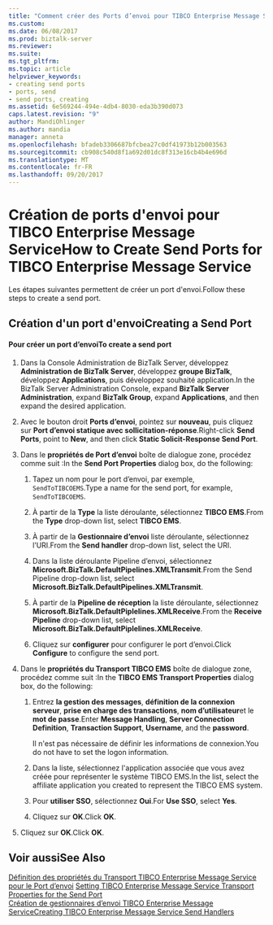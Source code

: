 ```yaml
---
title: "Comment créer des Ports d’envoi pour TIBCO Enterprise Message Service | Documents Microsoft"
ms.custom: 
ms.date: 06/08/2017
ms.prod: biztalk-server
ms.reviewer: 
ms.suite: 
ms.tgt_pltfrm: 
ms.topic: article
helpviewer_keywords:
- creating send ports
- ports, send
- send ports, creating
ms.assetid: 6e569244-494e-4db4-8030-eda3b390d073
caps.latest.revision: "9"
author: MandiOhlinger
ms.author: mandia
manager: anneta
ms.openlocfilehash: bfadeb3306687bfcbea27c0df41973b12b003563
ms.sourcegitcommit: cb908c540d8f1a692d01dc8f313e16cb4b4e696d
ms.translationtype: MT
ms.contentlocale: fr-FR
ms.lasthandoff: 09/20/2017
---
```

# <a name="how-to-create-send-ports-for-tibco-enterprise-message-service"></a><span data-ttu-id="f5bec-102">Création de ports d'envoi pour TIBCO Enterprise Message Service</span><span class="sxs-lookup"><span data-stu-id="f5bec-102">How to Create Send Ports for TIBCO Enterprise Message Service</span></span>
<span data-ttu-id="f5bec-103">Les étapes suivantes permettent de créer un port d'envoi.</span><span class="sxs-lookup"><span data-stu-id="f5bec-103">Follow these steps to create a send port.</span></span>  
  
## <a name="creating-a-send-port"></a><span data-ttu-id="f5bec-104">Création d'un port d'envoi</span><span class="sxs-lookup"><span data-stu-id="f5bec-104">Creating a Send Port</span></span>  
  
#### <a name="to-create-a-send-port"></a><span data-ttu-id="f5bec-105">Pour créer un port d’envoi</span><span class="sxs-lookup"><span data-stu-id="f5bec-105">To create a send port</span></span>  
  
1.  <span data-ttu-id="f5bec-106">Dans la Console Administration de BizTalk Server, développez **Administration de BizTalk Server**, développez **groupe BizTalk**, développez **Applications**, puis développez souhaité application.</span><span class="sxs-lookup"><span data-stu-id="f5bec-106">In the BizTalk Server Administration Console, expand **BizTalk Server Administration**, expand **BizTalk Group**, expand **Applications**, and then expand the desired application.</span></span>  
  
2.  <span data-ttu-id="f5bec-107">Avec le bouton droit **Ports d’envoi**, pointez sur **nouveau**, puis cliquez sur **Port d’envoi statique avec sollicitation-réponse**.</span><span class="sxs-lookup"><span data-stu-id="f5bec-107">Right-click **Send Ports**, point to **New**, and then click **Static Solicit-Response Send Port**.</span></span>  
  
3.  <span data-ttu-id="f5bec-108">Dans le **propriétés de Port d’envoi** boîte de dialogue zone, procédez comme suit :</span><span class="sxs-lookup"><span data-stu-id="f5bec-108">In the **Send Port Properties** dialog box, do the following:</span></span>  
  
    1.  <span data-ttu-id="f5bec-109">Tapez un nom pour le port d’envoi, par exemple, `SendToTIBCOEMS`.</span><span class="sxs-lookup"><span data-stu-id="f5bec-109">Type a name for the send port, for example, `SendToTIBCOEMS`.</span></span>  
  
    2.  <span data-ttu-id="f5bec-110">À partir de la **Type** la liste déroulante, sélectionnez **TIBCO EMS**.</span><span class="sxs-lookup"><span data-stu-id="f5bec-110">From the **Type** drop-down list, select **TIBCO EMS**.</span></span>  
  
    3.  <span data-ttu-id="f5bec-111">À partir de la **Gestionnaire d’envoi** liste déroulante, sélectionnez l’URI.</span><span class="sxs-lookup"><span data-stu-id="f5bec-111">From the **Send handler** drop-down list, select the URI.</span></span>  
  
    4.  <span data-ttu-id="f5bec-112">Dans la liste déroulante Pipeline d’envoi, sélectionnez **Microsoft.BizTalk.DefaultPipelines.XMLTransmit**.</span><span class="sxs-lookup"><span data-stu-id="f5bec-112">From the Send Pipeline drop-down list, select **Microsoft.BizTalk.DefaultPipelines.XMLTransmit**.</span></span>  
  
    5.  <span data-ttu-id="f5bec-113">À partir de la **Pipeline de réception** la liste déroulante, sélectionnez **Microsoft.BizTalk.DefaultPiplelines.XMLReceive**.</span><span class="sxs-lookup"><span data-stu-id="f5bec-113">From the **Receive Pipeline** drop-down list, select **Microsoft.BizTalk.DefaultPiplelines.XMLReceive**.</span></span>  
  
    6.  <span data-ttu-id="f5bec-114">Cliquez sur **configurer** pour configurer le port d’envoi.</span><span class="sxs-lookup"><span data-stu-id="f5bec-114">Click **Configure** to configure the send port.</span></span>  
  
4.  <span data-ttu-id="f5bec-115">Dans le **propriétés du Transport TIBCO EMS** boîte de dialogue zone, procédez comme suit :</span><span class="sxs-lookup"><span data-stu-id="f5bec-115">In the **TIBCO EMS Transport Properties** dialog box, do the following:</span></span>  
  
    1.  <span data-ttu-id="f5bec-116">Entrez **la gestion des messages**, **définition de la connexion serveur**, **prise en charge des transactions**, **nom d’utilisateur**et le  **mot de passe**.</span><span class="sxs-lookup"><span data-stu-id="f5bec-116">Enter **Message Handling**, **Server Connection Definition**, **Transaction Support**, **Username**, and the **password**.</span></span>  
  
         <span data-ttu-id="f5bec-117">Il n'est pas nécessaire de définir les informations de connexion.</span><span class="sxs-lookup"><span data-stu-id="f5bec-117">You do not have to set the logon information.</span></span>  
  
    2.  <span data-ttu-id="f5bec-118">Dans la liste, sélectionnez l'application associée que vous avez créée pour représenter le système TIBCO EMS.</span><span class="sxs-lookup"><span data-stu-id="f5bec-118">In the list, select the affiliate application you created to represent the TIBCO EMS system.</span></span>  
  
    3.  <span data-ttu-id="f5bec-119">Pour **utiliser SSO**, sélectionnez **Oui**.</span><span class="sxs-lookup"><span data-stu-id="f5bec-119">For **Use SSO**, select **Yes**.</span></span>  
  
    4.  <span data-ttu-id="f5bec-120">Cliquez sur **OK**.</span><span class="sxs-lookup"><span data-stu-id="f5bec-120">Click **OK**.</span></span>  
  
5.  <span data-ttu-id="f5bec-121">Cliquez sur **OK**.</span><span class="sxs-lookup"><span data-stu-id="f5bec-121">Click **OK**.</span></span>  
  
## <a name="see-also"></a><span data-ttu-id="f5bec-122">Voir aussi</span><span class="sxs-lookup"><span data-stu-id="f5bec-122">See Also</span></span>  
 <span data-ttu-id="f5bec-123">[Définition des propriétés du Transport TIBCO Enterprise Message Service pour le Port d’envoi](../core/setting-tibco-enterprise-message-service-transport-properties-for-the-send-port.md) </span><span class="sxs-lookup"><span data-stu-id="f5bec-123">[Setting TIBCO Enterprise Message Service Transport Properties for the Send Port](../core/setting-tibco-enterprise-message-service-transport-properties-for-the-send-port.md) </span></span>  
 [<span data-ttu-id="f5bec-124">Création de gestionnaires d’envoi TIBCO Enterprise Message Service</span><span class="sxs-lookup"><span data-stu-id="f5bec-124">Creating  TIBCO Enterprise Message Service Send Handlers</span></span>](../core/creating-tibco-enterprise-message-service-send-handlers.md)